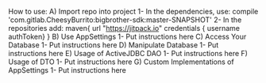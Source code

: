 How to use:
A) Import repo into project
    1- In the dependencies, use:
        compile 'com.gitlab.CheesyBurrito:bigbrother-sdk:master-SNAPSHOT'
    2- In the repositories add:
        maven{
            url "https://jitpack.io"
            credentials { username authToken}
        }
B) Use AppSettings
    1- Put instructions here
C) Access Your Database
    1- Put instructions here
D) Manipulate Database
    1- Put instructions here
E) Usage of ActiveJDBC DAO
    1- Put instructions here
F) Usage of DTO
    1- Put instructions here
G) Custom Implementations of AppSettings
    1- Put instructions here